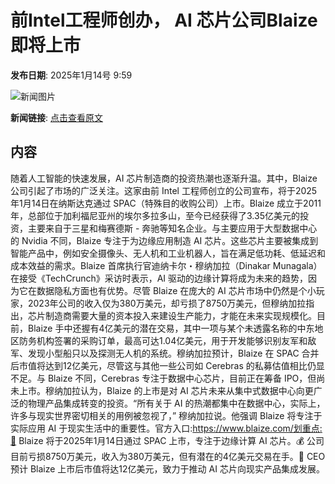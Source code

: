 # 前Intel工程师创办， AI 芯片公司Blaize即将上市

**发布日期**: 2025年1月14号 9:59

![新闻图片](https://upload.chinaz.com/2025/0114/6387244543809556579479344.png)

**新闻链接**: [点击查看原文](https://www.aibase.com/zh/news/14682)

## 内容

随着人工智能的快速发展，AI 芯片制造商的投资热潮也逐渐升温。其中，Blaize 公司引起了市场的广泛关注。这家由前 Intel 工程师创立的公司宣布，将于2025年1月14日在纳斯达克通过 SPAC（特殊目的收购公司）上市。Blaize 成立于2011年，总部位于加利福尼亚州的埃尔多拉多山，至今已经获得了3.35亿美元的投资，主要来自于三星和梅赛德斯 - 奔驰等知名企业。与主要应用于大型数据中心的 Nvidia 不同，Blaize 专注于为边缘应用制造 AI 芯片。这些芯片主要被集成到智能产品中，例如安全摄像头、无人机和工业机器人，旨在满足低功耗、低延迟和成本效益的需求。Blaize 首席执行官迪纳卡尔・穆纳加拉（Dinakar Munagala）在接受《TechCrunch》采访时表示，AI 驱动的边缘计算将成为未来的趋势，因为它在数据隐私方面也有优势。尽管 Blaize 在庞大的 AI 芯片市场中仍然是个小玩家，2023年公司的收入仅为380万美元，却亏损了8750万美元，但穆纳加拉指出，芯片制造商需要大量的资本投入来建设生产能力，才能在未来实现规模化。目前，Blaize 手中还握有4亿美元的潜在交易，其中一项与某个未透露名称的中东地区防务机构签署的采购订单，最高可达1.04亿美元，用于开发能够识别友军和敌军、发现小型船只以及探测无人机的系统。穆纳加拉预计，Blaize 在 SPAC 合并后市值将达到12亿美元，尽管这与其他一些公司如 Cerebras 的私募估值相比仍显不足。与 Blaize 不同，Cerebras 专注于数据中心芯片，目前正在筹备 IPO，但尚未上市。穆纳加拉认为，Blaize 的上市是对 AI 芯片未来从集中式数据中心向更广泛的物理产品集成转变的投资。“所有关于 AI 的热潮都集中在数据中心，实际上，许多与现实世界密切相关的用例被忽视了，” 穆纳加拉说。他强调 Blaize 将专注于实际应用 AI 于现实生活中的重要性。官方入口:https://www.blaize.com/划重点:🌟 Blaize 将于2025年1月14日通过 SPAC 上市，专注于边缘计算 AI 芯片。💰 公司目前亏损8750万美元，收入为380万美元，但有潜在的4亿美元交易在手。🚀 CEO 预计 Blaize 上市后市值将达12亿美元，致力于推动 AI 芯片向现实产品集成发展。

